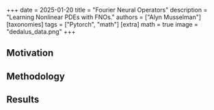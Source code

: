 +++
date = 2025-01-20
title = "Fourier Neural Operators"
description = "Learning Nonlinear PDEs with FNOs."
authors = ["Alyn Musselman"]
[taxonomies]
tags = ["Pytorch", "math"]
[extra]
math = true
image = "dedalus_data.png"
+++

## Motivation


## Methodology


## Results